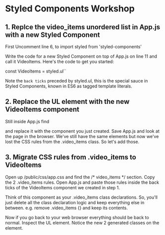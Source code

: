 # Styled Components Workshop

## 1. Replce the video_items unordered list in App.js with a new Styled Component

First Uncomment line 6, to import styled from 'styled-components'

Write the code for a new Styled Component on top of App.js on line 11 
and call it VideoItems. Here's the code to get you started:

const VideoItems = styled.ul``

Note the `back ticks` preceded by styled.ul, this is the special sauce 
in Styled Components, known in ES6 as tagged template literals.

## 2. Replace the UL element with the new VideoItems component

Still inside App.js find <ul className="video_items"></ul> and replace
it with the <VideoItems> component you just created. Save App.js and look
at the page in the browser. We've still have the same elements but now
we've lost the CSS rules from the .video_items class. So let's add those.

## 3. Migrate CSS rules from .video_items to VideoItems

Open up /public/css/app.css and find the /* video_items */ section.
Copy the 2 .video_items rules. Open App.js and paste those rules inside the
back ticks of the VideoItems component we created in step 1.

Think of this component as your .video_items class declarations. So, you'll just 
delete all the class declaration logic and keep everything else in between.
e.g. remove .video_items {} and keep its contents.

Now if you go back to your web browser everything should be back to normal. Inspect
the UL element. Notice the new 2 generated classes on the element.

